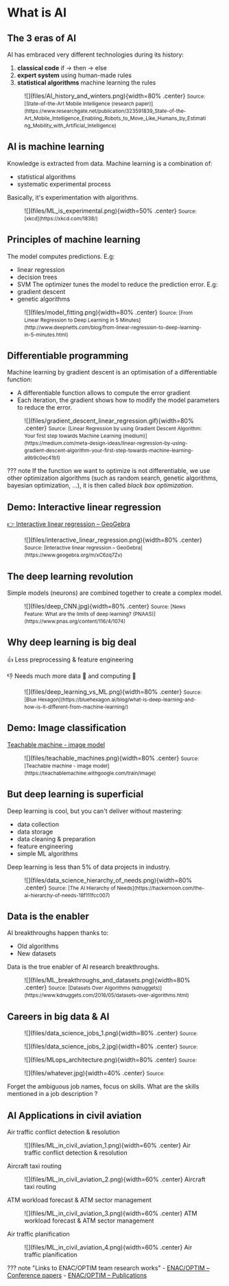 # What is AI

## The 3 eras of AI

AI has embraced very different technologies during its history:

1. **classical code**
    if → then → else
1. **expert system**
    using human-made rules
1. **statistical algorithms**
    machine learning the rules

<figure markdown>
![](files/AI_history_and_winters.png){width=80% .center}
<figurecaption><small>Source: [State-of-the-Art Mobile Intelligence (research paper)](https://www.researchgate.net/publication/323591839_State-of-the-Art_Mobile_Intelligence_Enabling_Robots_to_Move_Like_Humans_by_Estimating_Mobility_with_Artificial_Intelligence)</small></figurecaption>
</figure>

## AI is machine learning

Knowledge is extracted from data. Machine learning is a combination of:
- statistical algorithms
- systematic experimental process

Basically, it's experimentation with algorithms.

<figure markdown>
![](files/ML_is_experimental.png){width=50% .center}
<figurecaption><small>Source: [xkcd](https://xkcd.com/1838/)</small></figurecaption>
</figure>

## Principles of machine learning

The model computes predictions. E.g:
- linear regression
- decision trees
- SVM
The optimizer tunes the model to reduce the prediction error. E.g:
- gradient descent
- genetic algorithms

<figure markdown>
![](files/model_fitting.png){width=80% .center}
<figurecaption><small>Source: [From Linear Regression to Deep Learning in 5 Minutes](http://www.deepnetts.com/blog/from-linear-regression-to-deep-learning-in-5-minutes.html)</small></figurecaption>
</figure>

## Differentiable programming

Machine learning by gradient descent is an optimisation of a differentiable function:
- A differentiable function allows to compute the error gradient
- Each iteration, the gradient shows how to modify the model parameters to reduce the error.

<figure markdown>
![](files/gradient_descent_linear_regression.gif){width=80% .center}
<figurecaption><small>Source: [Linear Regression by using Gradient Descent Algorithm: Your first step towards Machine Learning (medium)](https://medium.com/meta-design-ideas/linear-regression-by-using-gradient-descent-algorithm-your-first-step-towards-machine-learning-a9b9c0ec41b1)</small></figurecaption>
</figure>

??? note
    If the function we want to optimize is not differentiable, we use other optimization algorithms (such as random search, genetic algorithms, bayesian optimization, ...), it is then called *black box optimization*.

## Demo: Interactive linear regression

[👉 Interactive linear regression – GeoGebra](https://www.geogebra.org/m/xC6zq7Zv)

<figure markdown>
![](files/interactive_linear_regression.png){width=80% .center}
<figurecaption><small>Source: [Interactive linear regression – GeoGebra](https://www.geogebra.org/m/xC6zq7Zv)
</small></figurecaption>
</figure>

## The deep learning revolution

Simple models (neurons) are combined together to create a complex model.

<figure markdown>
![](files/deep_CNN.jpg){width=80% .center}
<figurecaption><small>Source: [News Feature: What are the limits of deep learning? (PNAAS)](https://www.pnas.org/content/116/4/1074)</small></figurecaption>
</figure>

## Why deep learning is big deal 

👍 Less preprocessing & feature engineering

👎 Needs much more data 💾 and computing 🥵

<figure markdown>
![](files/deep_learning_vs_ML.png){width=80% .center}
<figurecaption><small>Source: [Blue Hexagon](https://bluehexagon.ai/blog/what-is-deep-learning-and-how-is-it-different-from-machine-learning/)</small></figurecaption>
</figure>

## Demo: Image classification

[Teachable machine - image model](https://teachablemachine.withgoogle.com/train/image)

<figure markdown>
![](files/teachable_machines.png){width=80% .center}
<figurecaption><small>Source: [Teachable machine - image model](https://teachablemachine.withgoogle.com/train/image)</small></figurecaption>
</figure>

## But deep learning is superficial

Deep learning is cool, but you can't deliver without mastering:
- data collection
- data storage
- data cleaning & preparation
- feature engineering
- simple ML algorithms

Deep learning is less than 5% of data projects in industry.

<figure markdown>
![](files/data_science_hierarchy_of_needs.png){width=80% .center}
<figurecaption><small>Source: [The AI Hierarchy of Needs](https://hackernoon.com/the-ai-hierarchy-of-needs-18f111fcc007)</small></figurecaption>
</figure>

## Data is the enabler

AI breakthroughs happen thanks to:
- Old algorithms
- New datasets

Data is the true enabler of AI research breakthroughs.

<figure markdown>
![](files/ML_breakthroughs_and_datasets.png){width=80% .center}
<figurecaption><small>Source: [Datasets Over Algorithms (kdnuggets)](https://www.kdnuggets.com/2016/05/datasets-over-algorithms.html)</small></figurecaption>
</figure>

## Careers in big data & AI

<figure markdown>
![](files/data_science_jobs_1.png){width=80% .center}
<figurecaption><small>Source: </small></figurecaption>
</figure>

<figure markdown>
![](files/data_science_jobs_2.jpg){width=80% .center}
<figurecaption><small>Source: </small></figurecaption>
</figure>

<figure markdown>
![](files/MLops_architecture.png){width=80% .center}
<figurecaption><small>Source: </small></figurecaption>
</figure>

<figure markdown>
![](files/whatever.jpg){width=40% .center}
<figurecaption><small>Source: </small></figurecaption>
</figure>

Forget the ambiguous job names, focus on skills. What are the skills mentioned in a job description ?

## AI Applications in civil aviation

Air traffic conflict detection & resolution

<figure markdown>
![](files/ML_in_civil_aviation_1.png){width=60% .center}
<figurecaption>
Air traffic conflict detection & resolution
</figurecaption>
</figure>

Aircraft taxi routing

<figure markdown>
![](files/ML_in_civil_aviation_2.png){width=60% .center}
<figurecaption>
Aircraft taxi routing
</figurecaption>
</figure>

ATM workload forecast & ATM sector management

<figure markdown>
![](files/ML_in_civil_aviation_3.png){width=60% .center}
<figurecaption>
ATM workload forecast & ATM sector management
</figurecaption>
</figure>

Air traffic planification

<figure markdown>
![](files/ML_in_civil_aviation_4.png){width=60% .center}
<figurecaption>
Air traffic planification
</figurecaption>
</figure>

??? note "Links to ENAC/OPTIM team research works"
    - [ENAC/OPTIM – Conference papers](https://haltools.archives-ouvertes.fr/Public/afficheRequetePubli.php?idHal=nicolas-couellan%3Bsonia-cafieri%3Bmarcel-mongeau%3Bdaniel-delahaye%3Bmohammed-sbih%3Balexandre-gondran%3Bdavid-gianazza%3Brichard-alligier%3Bcyril-allignol%3Bnicolas-barnier%3Bnicolas-durand%3Bmurat-bronz%3Bthierry-miquel%3Bantoine-drouin%3Bjean-philippe-condomines%3Bcatherine-mancel%3Bgautier-hattenberger%3Bjean-baptiste-gotteland%3Bandrija-vidosavljevic&typdoc=(%27COMM%27)&CB_auteur=oui&CB_titre=oui&CB_article=oui&CB_DOI=oui&CB_typdoc=oui&langue=Anglais&tri_exp=typdoc&tri_exp2=annee_publi&tri_exp3=auteur_exp&ordre_aff=AT&Fen=Aff&css=../css/VisuRubriqueEncadre.css)
    - [ENAC/OPTIM – Publications](http://optim.recherche.enac.fr/?page_id=81)
